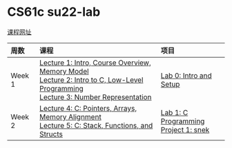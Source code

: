 # CS61c su22-lab

[课程网址](https://inst.eecs.berkeley.edu/~cs61c/su22/)

|**周数**|**课程**|**项目**|
|:------|:-------|:------|
|Week 1|[Lecture 1: Intro, Course Overview, Memory Model](https://inst.eecs.berkeley.edu/~cs61c/su22/lectures/lec01/)<br>[Lecture 2: Intro to C, Low-Level Programming](https://inst.eecs.berkeley.edu/~cs61c/su22/lectures/lec02/)<br>[Lecture 3: Number Representation](https://inst.eecs.berkeley.edu/~cs61c/su22/lectures/lec03/)|[Lab 0: Intro and Setup](https://inst.eecs.berkeley.edu/~cs61c/su22/labs/lab00/)|
|Week 2|[Lecture 4: C: Pointers, Arrays, Memory Alignment](https://inst.eecs.berkeley.edu/~cs61c/su22/lectures/lec04/)<br>[Lecture 5: C: Stack, Functions, and Structs](https://inst.eecs.berkeley.edu/~cs61c/su22/lectures/lec05/)<br>|[Lab 1: C Programming](https://inst.eecs.berkeley.edu/~cs61c/su22/labs/lab01/)<br>[Project 1: snek](https://inst.eecs.berkeley.edu/~cs61c/su22/projects/proj1/)|

